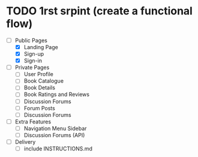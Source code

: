 # TODO 1rst srpint (create a functional flow)

- [ ] Public Pages
    - [x] Landing Page
    - [x] Sign-up
    - [x] Sign-in

- [ ] Private Pages
    - [ ] User Profile
    - [ ] Book Catalogue
    - [ ] Book Details
    - [ ] Book Ratings and Reviews
    - [ ] Discussion Forums
    - [ ] Forum Posts
    - [ ] Discussion Forums

- [ ] Extra Features
    - [ ] Navigation Menu Sidebar
    - [ ] Discussion Forums (API)

- [ ] Delivery 
    - [ ] include INSTRUCTIONS.md
